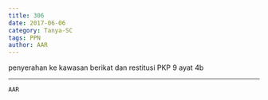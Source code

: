 ```yaml
---
title: 306
date: 2017-06-06
category: Tanya-SC
tags: PPN
author: AAR
---
```


penyerahan ke kawasan berikat dan restitusi PKP 9 ayat 4b

---



`AAR`

